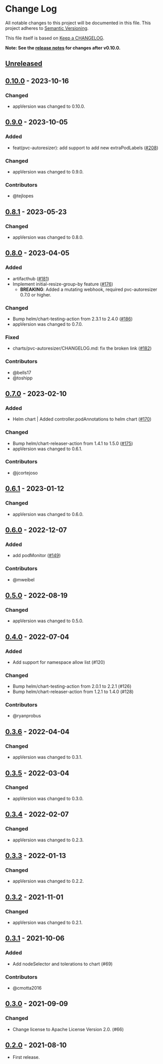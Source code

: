# Change Log

All notable changes to this project will be documented in this file.
This project adheres to [Semantic Versioning](http://semver.org/).

This file itself is based on [Keep a CHANGELOG](https://keepachangelog.com/en/0.3.0/).

**Note: See the [release notes](https://github.com/topolvm/pvc-autoresizer/releases) for changes after v0.10.0.**

## [Unreleased]

## [0.10.0] - 2023-10-16

### Changed

- appVersion was changed to 0.10.0.

## [0.9.0] - 2023-10-05

### Added

- feat(pvc-autoresizer): add support to add new extraPodLabels ([#208](https://github.com/topolvm/pvc-autoresizer/pull/208))

### Changed

- appVersion was changed to 0.9.0.

### Contributors

- @tejlopes

## [0.8.1] - 2023-05-23

### Changed

- appVersion was changed to 0.8.0.

## [0.8.0] - 2023-04-05

### Added
- artifacthub ([#181](https://github.com/topolvm/pvc-autoresizer/pull/181))
- Implement initial-resize-group-by feature ([#176](https://github.com/topolvm/pvc-autoresizer/pull/176))
  - **BREAKING**: Added a mutating webhook, required pvc-autoresizer 0.7.0 or higher.

### Changed
- Bump helm/chart-testing-action from 2.3.1 to 2.4.0 ([#186](https://github.com/topolvm/pvc-autoresizer/pull/186))
- appVersion was changed to 0.7.0.

### Fixed
- charts/pvc-autoresizer/CHANGELOG.md: fix the broken link ([#182](https://github.com/topolvm/pvc-autoresizer/pull/182))

### Contributors
- @bells17
- @toshipp

## [0.7.0] - 2023-02-10

### Added

- Helm chart | Added controller.podAnnotations to helm chart ([#170](https://github.com/topolvm/pvc-autoresizer/pull/170))

### Changed

- Bump helm/chart-releaser-action from 1.4.1 to 1.5.0 ([#175](https://github.com/topolvm/pvc-autoresizer/pull/175))
- appVersion was changed to 0.6.1.

### Contributors

- @jcortejoso

## [0.6.1] - 2023-01-12

### Changed

- appVersion was changed to 0.6.0.

## [0.6.0] - 2022-12-07

### Added

- add podMonitor ([#149](https://github.com/topolvm/pvc-autoresizer/pull/149))

### Contributors

- @mweibel

## [0.5.0] - 2022-08-19

### Changed
- appVersion was changed to 0.5.0.

## [0.4.0] - 2022-07-04

### Added

- Add support for namespace allow list (#120)

### Changed

- Bump helm/chart-testing-action from 2.0.1 to 2.2.1 (#126)
- Bump helm/chart-releaser-action from 1.2.1 to 1.4.0 (#128)

### Contributors

- @ryanprobus

## [0.3.6] - 2022-04-04

### Changed
- appVersion was changed to 0.3.1.

## [0.3.5] - 2022-03-04

### Changed
- appVersion was changed to 0.3.0.

## [0.3.4] - 2022-02-07

### Changed
- appVersion was changed to 0.2.3.

## [0.3.3] - 2022-01-13

### Changed
- appVersion was changed to 0.2.2.

## [0.3.2] - 2021-11-01

### Changed
- appVersion was changed to 0.2.1.

## [0.3.1] - 2021-10-06

### Added
- Add nodeSelector and tolerations to chart (#69)

### Contributors
- @cmotta2016

## [0.3.0] - 2021-09-09

### Changed
- Change license to Apache License Version 2.0. (#66)

## [0.2.0] - 2021-08-10
- First release.

[Unreleased]: https://github.com/topolvm/pvc-autoresizer/compare/pvc-autoresizer-chart-v0.10.0...HEAD
[0.10.0]: https://github.com/topolvm/pvc-autoresizer/compare/pvc-autoresizer-chart-v0.9.0...pvc-autoresizer-chart-v0.10.0
[0.9.0]: https://github.com/topolvm/pvc-autoresizer/compare/pvc-autoresizer-chart-v0.8.1...pvc-autoresizer-chart-v0.9.0
[0.8.1]: https://github.com/topolvm/pvc-autoresizer/compare/pvc-autoresizer-chart-v0.8.0...pvc-autoresizer-chart-v0.8.1
[0.8.0]: https://github.com/topolvm/pvc-autoresizer/compare/pvc-autoresizer-chart-v0.7.0...pvc-autoresizer-chart-v0.8.0
[0.7.0]: https://github.com/topolvm/pvc-autoresizer/compare/pvc-autoresizer-chart-v0.6.1...pvc-autoresizer-chart-v0.7.0
[0.6.1]: https://github.com/topolvm/pvc-autoresizer/compare/pvc-autoresizer-chart-v0.6.0...pvc-autoresizer-chart-v0.6.1
[0.6.0]: https://github.com/topolvm/pvc-autoresizer/compare/pvc-autoresizer-chart-v0.5.0...pvc-autoresizer-chart-v0.6.0
[0.5.0]: https://github.com/topolvm/pvc-autoresizer/compare/pvc-autoresizer-chart-v0.4.0...pvc-autoresizer-chart-v0.5.0
[0.4.0]: https://github.com/topolvm/pvc-autoresizer/compare/pvc-autoresizer-chart-v0.3.6...pvc-autoresizer-chart-v0.4.0
[0.3.6]: https://github.com/topolvm/pvc-autoresizer/compare/pvc-autoresizer-chart-v0.3.5...pvc-autoresizer-chart-v0.3.6
[0.3.5]: https://github.com/topolvm/pvc-autoresizer/compare/pvc-autoresizer-chart-v0.3.4...pvc-autoresizer-chart-v0.3.5
[0.3.4]: https://github.com/topolvm/pvc-autoresizer/compare/pvc-autoresizer-chart-v0.3.3...pvc-autoresizer-chart-v0.3.4
[0.3.3]: https://github.com/topolvm/pvc-autoresizer/compare/pvc-autoresizer-chart-v0.3.2...pvc-autoresizer-chart-v0.3.3
[0.3.2]: https://github.com/topolvm/pvc-autoresizer/compare/pvc-autoresizer-chart-v0.3.1...pvc-autoresizer-chart-v0.3.2
[0.3.1]: https://github.com/topolvm/pvc-autoresizer/compare/pvc-autoresizer-chart-v0.3.0...pvc-autoresizer-chart-v0.3.1
[0.3.0]: https://github.com/topolvm/pvc-autoresizer/compare/pvc-autoresizer-chart-v0.2.0...pvc-autoresizer-chart-v0.3.0
[0.2.0]: https://github.com/topolvm/pvc-autoresizer/compare/ee8a31ac32b1ad40f0bace32317aa1eee4a8225c...pvc-autoresizer-chart-v0.2.0
